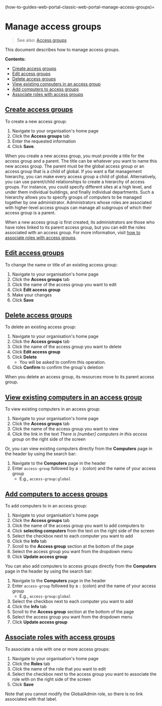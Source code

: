 (how-to-guides-web-portal-classic-web-portal-manage-access-groups)=
# Manage access groups

> See also: [Access groups](/explanation/terms/access-groups)

This document describes how to manage access groups.

**Contents:**

- [Create access groups](#heading--create-access-groups)
- [Edit access groups](#heading--edit-access-groups)
- [Delete access groups](#heading--delete-access-groups)
- [View existing computers in an access group](#heading--view-existing-computers-in-an-access-group)
- [Add computers to access groups](#heading--add-computers-to-access-groups)
- [Associate roles with access groups](#heading--associate-roles-with-access-groups)

<a href="#heading--create-access-groups"><h2 id="heading--create-access-groups">Create access groups</h2></a>

To create a new access group:

1. Navigate to your organisation's home page
2. Click the **Access groups** tab
3. Enter the requested information
4. Click **Save**.

When you create a new access group, you must provide a title for the access group and a parent. The title can be whatever you want to name this new access group. The parent must be the global access group or an access group that is a child of global. If you want a flat management hierarchy, you can make every access group a child of global. Alternatively, you can use parent/child relationships to create a hierarchy of access groups. For instance, you could specify different sites at a high level, and under them individual buildings, and finally individual departments. Such a hierarchy allows you to specify groups of computers to be managed together by one administrator. Administrators whose roles are associated with higher-level access groups can manage all subgroups of which their access group is a parent.

When a new access group is first created, its administrators are those who have roles linked to its parent access group, but you can edit the roles associated with an access group. For more information, visit [how to associate roles with access groups](/t/23075#heading--associate-roles-with-access-groups).

<a href="#heading--edit-access-groups"><h2 id="heading--edit-access-groups">Edit access groups</h2></a>

To change the name or title of an existing access group:

1. Navigate to your organisation's home page
2. Click the **Access groups** tab
3. Click the name of the access group you want to edit
4. Click **Edit access group**
5. Make your changes
6. Click **Save**

<a href="#heading--delete-access-groups"><h2 id="heading--delete-access-groups">Delete access groups</h2></a>

To delete an existing access group:

1. Navigate to your organisation's home page
2. Click the **Access groups** tab
3. Click the name of the access group you want to delete
4. Click **Edit access group**
5. Click **Delete** 
   - You will be asked to confirm this operation.
6. Click **Confirm** to confirm the group's deletion

When you delete an access group, its resources move to its parent access group.

<a href="#heading--view-existing-computers-in-an-access-group"><h2 id="heading--view-existing-computers-in-an-access-group">View existing computers in an access group</h2></a>

To view existing computers in an access group:

1. Navigate to your organisation's home page
2. Click the **Access groups** tab
3. Click the name of the access group you want to view
4. Click the link in the text *There is [number] computers in this access group* on the right side of the screen

Or, you can view existing computers directly from the **Computers** page in the header by using the search bar:

1. Navigate to the **Computers** page in the header
2. Enter `access-group` followed by a `:` (colon) and the name of your access group
   - E.g., `access-group:global`

<a href="#heading--add-computers-to-access-groups"><h2 id="heading--add-computers-to-access-groups">Add computers to access groups</h2></a>

To add computers to in an access group:

1. Navigate to your organisation's home page
2. Click the **Access groups** tab
3. Click the name of the access group you want to add computers to
4. Click **selecting computers** from the text on the right side of the screen
5. Select the checkbox next to each computer you want to add
6. Click the **Info** tab
7. Scroll to the **Access group** section at the bottom of the page
8. Select the access group you want from the dropdown menu
9. Click **Update access group**

You can also add computers to access groups directly from the **Computers** page in the header by using the search bar:

1. Navigate to the **Computers** page in the header
2. Enter `access-group` followed by a `:` (colon) and the name of your access group
   - E.g., `access-group:global`
3. Select the checkbox next to each computer you want to add
4. Click the **Info** tab
5. Scroll to the **Access group** section at the bottom of the page
6. Select the access group you want from the dropdown menu
7. Click **Update access group**

<a href="#heading--associate-roles-with-access-groups"><h2 id="heading--associate-roles-with-access-groups">Associate roles with access groups</h2></a>

To associate a role with one or more access groups:

1. Navigate to your organisation's home page
2. Click the **Roles** tab
3. Click the name of the role that you want to edit
4. Select the checkbox next to the access group you want to associate the role with on the right side of the screen
5. Click **Save**

Note that you cannot modify the GlobalAdmin role, so there is no link associated with that label.

